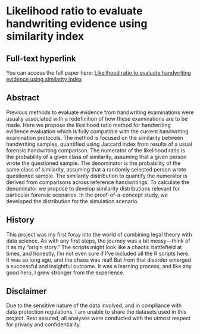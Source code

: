 # Likelihood ratio to evaluate handwriting evidence using similarity index

## Full-text hyperlink
You can access the full paper here: [Likelihood ratio to evaluate handwriting evidence using similarity index](https://doi.org/10.1093/lpr/mgac013)

## Abstract

Previous methods to evaluate evidence from handwriting examinations were usually associated with a redefinition of how these examinations are to be made. Here we propose the likelihood ratio method for handwriting evidence evaluation which is fully compatible with the current handwriting examination protocols. The method is focused on the similarity between handwriting samples, quantified using Jaccard index from results of a usual forensic handwriting comparison. The numerator of the likelihood ratio is the probability of a given class of similarity, assuming that a given person wrote the questioned sample. The denominator is the probability of the same class of similarity, assuming that a randomly selected person wrote questioned sample. The similarity distribution to quantify the numerator is derived from comparisons across reference handwritings. To calculate the denominator we propose to develop similarity distributions relevant for particular forensic scenarios. In the proof-of-a-concept study, we developed the distribution for the simulation scenario.

## History

This project was my first foray into the world of combining legal theory with data science. As with any first steps, the journey was a bit messy—think of it as my “origin story.” The scripts might look like a chaotic battlefield at times, and honestly, I’m not even sure if I’ve included all the R scripts here. It was so long ago, and the chaos was real! But from that disorder emerged a successful and insightful outcome. It was a learning process, and like any good hero, I grew stronger from the experience.

## Disclaimer

Due to the sensitive nature of the data involved, and in compliance with data protection regulations, I am unable to share the datasets used in this project. Rest assured, all analyses were conducted with the utmost respect for privacy and confidentiality.
